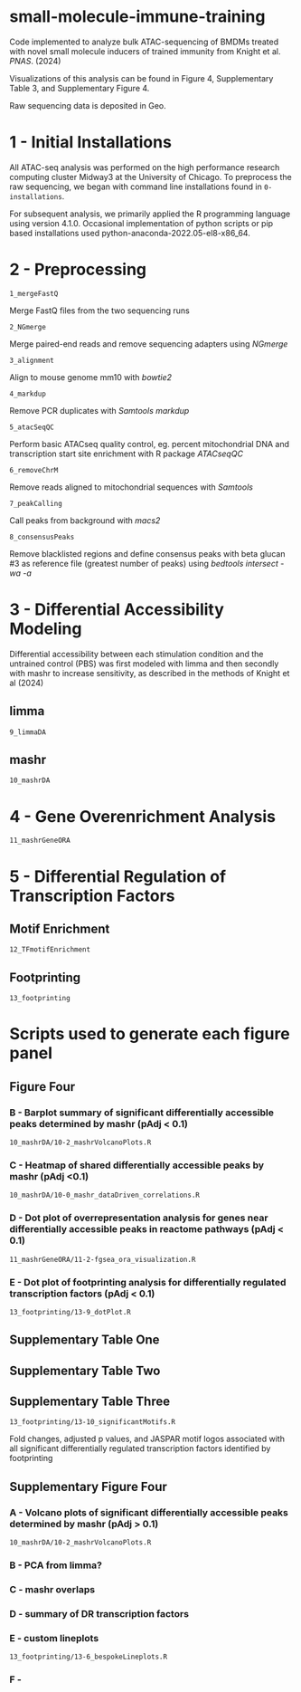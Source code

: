 # small-molecule-immune-training
Code implemented to analyze bulk ATAC-sequencing of BMDMs treated with novel small molecule inducers of trained immunity from Knight et al. <i>PNAS</i>. (2024)

Visualizations of this analysis can be found in Figure 4, Supplementary Table 3, and Supplementary Figure 4.

Raw sequencing data is deposited in Geo. 


# 1 - Initial Installations
All ATAC-seq analysis was performed on the high performance research computing cluster Midway3 at the University of Chicago. To preprocess the raw sequencing, we began with command line installations found in `0-installations`. 

For subsequent analysis, we primarily applied the R programming language using version 4.1.0. Occasional implementation of python scripts or pip based installations used python-anaconda-2022.05-el8-x86_64. 

# 2 - Preprocessing
`1_mergeFastQ`

Merge FastQ files from the two sequencing runs

`2_NGmerge`

Merge paired-end reads and remove sequencing adapters using <i>NGmerge</i>

`3_alignment`

Align to mouse genome mm10 with <i>bowtie2</i>

`4_markdup`

Remove PCR duplicates with <i>Samtools markdup</i>

`5_atacSeqQC`

Perform basic ATACseq quality control, eg. percent mitochondrial DNA and transcription start site enrichment with R package <i>ATACseqQC</i>

`6_removeChrM`

Remove reads aligned to mitochondrial sequences with <i>Samtools</i>

`7_peakCalling`

Call peaks from background with <i>macs2</i>

`8_consensusPeaks`

Remove blacklisted regions and define consensus peaks with beta glucan #3 as reference file (greatest number of peaks) using <i>bedtools intersect -wa -a</i>


# 3 - Differential Accessibility Modeling
Differential accessibility between each stimulation condition and the untrained control (PBS) was first modeled with limma and then secondly with mashr to increase sensitivity, as described in the methods of Knight et al (2024)

## limma
`9_limmaDA`

## mashr
`10_mashrDA`

# 4 - Gene Overenrichment Analysis
`11_mashrGeneORA`

# 5 - Differential Regulation of Transcription Factors

## Motif Enrichment
`12_TFmotifEnrichment`

## Footprinting
`13_footprinting`


# Scripts used to generate each figure panel

## Figure Four

### B - Barplot summary of significant differentially accessible peaks determined by mashr (pAdj < 0.1)
`10_mashrDA/10-2_mashrVolcanoPlots.R`

### C - Heatmap of shared differentially accessible peaks by mashr (pAdj <0.1)
`10_mashrDA/10-0_mashr_dataDriven_correlations.R`

### D - Dot plot of overrepresentation analysis for genes near differentially accessible peaks in reactome pathways (pAdj < 0.1)
`11_mashrGeneORA/11-2-fgsea_ora_visualization.R`

### E - Dot plot of footprinting analysis for differentially regulated transcription factors (pAdj < 0.1)
`13_footprinting/13-9_dotPlot.R`

## Supplementary Table One

## Supplementary Table Two

## Supplementary Table Three
`13_footprinting/13-10_significantMotifs.R`

Fold changes, adjusted p values, and JASPAR motif logos associated with all significant differentially regulated transcription factors identified by footprinting

## Supplementary Figure Four

### A - Volcano plots of significant differentially accessible peaks determined by mashr (pAdj > 0.1)
`10_mashrDA/10-2_mashrVolcanoPlots.R`

### B - PCA from limma?

### C - mashr overlaps

### D - summary of DR transcription factors

### E - custom lineplots
`13_footprinting/13-6_bespokeLineplots.R`

### F - 
